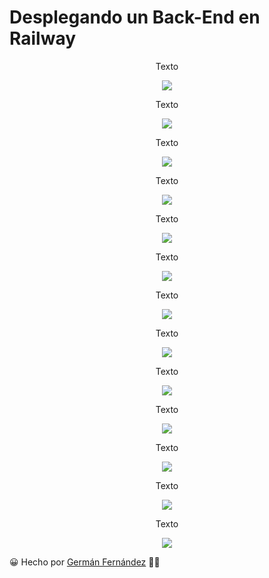 
# Desplegando un Back-End en Railway

<p align="center">
Texto
</p>

<p align="center">
  <img src="./Imagenes_Readme/Railway.png">
</p>

<p align="center">
Texto
</p>

<p align="center">
  <img src="./Imagenes_Readme/NuevoProyecto.png">
</p>

<p align="center">
Texto
</p>

<p align="center">
  <img src="./Imagenes_Readme/LoginGithub.png">
</p>

<p align="center">
Texto
</p>

<p align="center">
  <img src="./Imagenes_Readme/AccesoRailwayGithub.png">
</p>

<p align="center">
Texto
</p>

<p align="center">
  <img src="./Imagenes_Readme/AñadirVariablesEntorno.png">
</p>

<p align="center">
Texto
</p>

<p align="center">
  <img src="./Imagenes_Readme/Dashboard.png">
</p>

<p align="center">
Texto
</p>

<p align="center">
  <img src="./Imagenes_Readme/Proyectos.png">
</p>

<p align="center">
Texto
</p>

<p align="center">
  <img src="./Imagenes_Readme/ProyectoSettings.png">
</p>

<p align="center">
Texto
</p>

<p align="center">
  <img src="./Imagenes_Readme/Deployments.png">
</p>

<p align="center">
Texto
</p>

<p align="center">
  <img src="./Imagenes_Readme/Variables.png">
</p>

<p align="center">
Texto
</p>

<p align="center">
  <img src="./Imagenes_Readme/Metrics.png">
</p>

<p align="center">
Texto
</p>

<p align="center">
  <img src="./Imagenes_Readme/Settings.png">
</p>

<p align="center">
Texto
</p>

<p align="center">
  <img src="./Imagenes_Readme/Usage.png">
</p>

😀 Hecho por [Germán Fernández](https://www.linkedin.com/in/geerdev/) :technologist:
